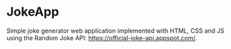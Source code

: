 # JokeApp
 
Simple joke generator web application implemented with HTML, CSS and JS using the Random Joke API: https://official-joke-api.appspot.com/.
